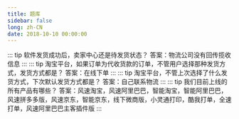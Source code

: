 ```yaml
---
title: 题库
sidebar: false
long: zh-CN
date: 2018-10-10 00:00:00
---
```

::: tip 软件发货成功后，卖家中心还是待发货状态？
答案：物流公司没有回传揽收信息
:::
::: tip 淘宝平台，如果订单为代收货款的订单，不管用户选择那种发货方式，发货方式都是？
答案：在线下单
:::
::: tip 淘宝平台，不管上次选择了什么发货方式，下次默认发货方式都是？
答案：自己联系物流
:::
::: tip 我们目前上线的所有产品有哪些？
答案：风速淘宝，风速阿里巴巴，智能淘宝，智能阿里巴巴，风速拼多多版，风速京东，智能京东，线下微商版，小灵通打印，酷我打单，全速打单，风速阿里巴巴主客插件版
:::

